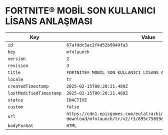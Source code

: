 # FORTNITE® MOBİL SON KULLANICI LİSANS ANLAŞMASI

| Key | Value |
| --- | ----- |
| `id` | `67afddc5ac2f4d52b9040fa3` |
| `key` | `mfnlaunch` |
| `version` | `2` |
| `revision` | `3` |
| `title` | `FORTNITE® MOBİL SON KULLANICI LİSANS ANLAŞMASI` |
| `locale` | `tr` |
| `createdTimestamp` | `2025-02-15T00:20:21.489Z` |
| `lastModifiedTimestamp` | `2025-02-15T00:20:21.489Z` |
| `status` | `INACTIVE` |
| `custom` | `false` |
| `url` | `https://cdn1.epicgames.com/eulatracking-download/mfnlaunch/tr/v2/r3/895c75659e09f126108e87a5a3cf23ce.pdf` |
| `bodyFormat` | `HTML` |
